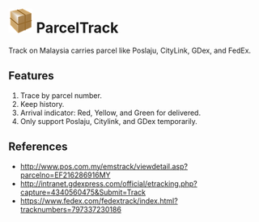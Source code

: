![logo](https://raw.githubusercontent.com/yancyn/ParcelTrack/master/ParcelTrack/src/main/res/drawable-mdpi/parcel.png) ParcelTrack
===========
Track on Malaysia carries parcel like Poslaju, CityLink, GDex, and FedEx.

Features
---------
1. Trace by parcel number.
2. Keep history.
3. Arrival indicator: Red, Yellow, and Green for delivered.
4. Only support Poslaju, Citylink, and GDex temporarily.

References
----------
- http://www.pos.com.my/emstrack/viewdetail.asp?parcelno=EF216286916MY
- http://intranet.gdexpress.com/official/etracking.php?capture=4340560475&Submit=Track
- https://www.fedex.com/fedextrack/index.html?tracknumbers=797337230186
